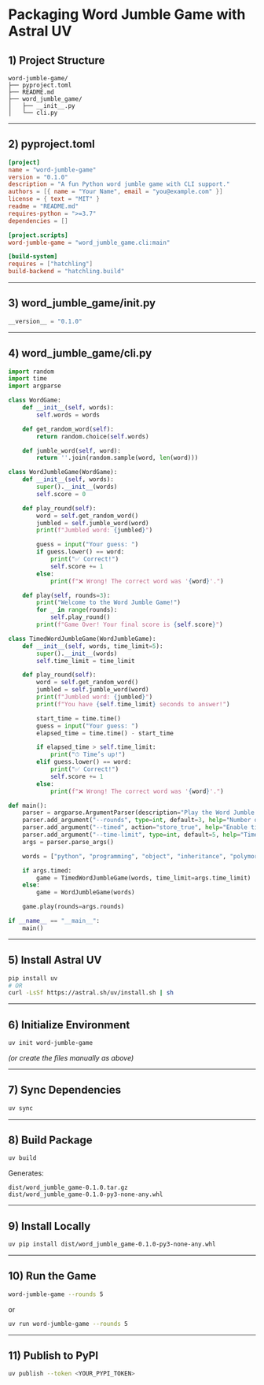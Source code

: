 # Packaging Word Jumble Game with Astral UV

## 1) Project Structure

```
word-jumble-game/
├── pyproject.toml
├── README.md
├── word_jumble_game/
│   ├── __init__.py
│   └── cli.py
```

---

## 2) pyproject.toml

```toml
[project]
name = "word-jumble-game"
version = "0.1.0"
description = "A fun Python word jumble game with CLI support."
authors = [{ name = "Your Name", email = "you@example.com" }]
license = { text = "MIT" }
readme = "README.md"
requires-python = ">=3.7"
dependencies = []

[project.scripts]
word-jumble-game = "word_jumble_game.cli:main"

[build-system]
requires = ["hatchling"]
build-backend = "hatchling.build"
```

---

## 3) word_jumble_game/__init__.py

```python
__version__ = "0.1.0"
```

---

## 4) word_jumble_game/cli.py

```python
import random
import time
import argparse

class WordGame:
    def __init__(self, words):
        self.words = words

    def get_random_word(self):
        return random.choice(self.words)

    def jumble_word(self, word):
        return ''.join(random.sample(word, len(word)))

class WordJumbleGame(WordGame):
    def __init__(self, words):
        super().__init__(words)
        self.score = 0

    def play_round(self):
        word = self.get_random_word()
        jumbled = self.jumble_word(word)
        print(f"Jumbled word: {jumbled}")

        guess = input("Your guess: ")
        if guess.lower() == word:
            print("✅ Correct!")
            self.score += 1
        else:
            print(f"❌ Wrong! The correct word was '{word}'.")

    def play(self, rounds=3):
        print("Welcome to the Word Jumble Game!")
        for _ in range(rounds):
            self.play_round()
        print(f"Game Over! Your final score is {self.score}")

class TimedWordJumbleGame(WordJumbleGame):
    def __init__(self, words, time_limit=5):
        super().__init__(words)
        self.time_limit = time_limit

    def play_round(self):
        word = self.get_random_word()
        jumbled = self.jumble_word(word)
        print(f"Jumbled word: {jumbled}")
        print(f"You have {self.time_limit} seconds to answer!")

        start_time = time.time()
        guess = input("Your guess: ")
        elapsed_time = time.time() - start_time

        if elapsed_time > self.time_limit:
            print("⏱ Time’s up!")
        elif guess.lower() == word:
            print("✅ Correct!")
            self.score += 1
        else:
            print(f"❌ Wrong! The correct word was '{word}'.")

def main():
    parser = argparse.ArgumentParser(description="Play the Word Jumble Game!")
    parser.add_argument("--rounds", type=int, default=3, help="Number of rounds to play")
    parser.add_argument("--timed", action="store_true", help="Enable timed mode")
    parser.add_argument("--time-limit", type=int, default=5, help="Time limit for each round in timed mode")
    args = parser.parse_args()

    words = ["python", "programming", "object", "inheritance", "polymorphism"]

    if args.timed:
        game = TimedWordJumbleGame(words, time_limit=args.time_limit)
    else:
        game = WordJumbleGame(words)

    game.play(rounds=args.rounds)

if __name__ == "__main__":
    main()
```

---

## 5) Install Astral UV

```bash
pip install uv
# OR
curl -LsSf https://astral.sh/uv/install.sh | sh
```

---

## 6) Initialize Environment

```bash
uv init word-jumble-game
```
*(or create the files manually as above)*

---

## 7) Sync Dependencies

```bash
uv sync
```

---

## 8) Build Package

```bash
uv build
```
Generates:
```
dist/word_jumble_game-0.1.0.tar.gz
dist/word_jumble_game-0.1.0-py3-none-any.whl
```

---

## 9) Install Locally

```bash
uv pip install dist/word_jumble_game-0.1.0-py3-none-any.whl
```

---

## 10) Run the Game

```bash
word-jumble-game --rounds 5
```
or  
```bash
uv run word-jumble-game --rounds 5
```

---

## 11) Publish to PyPI

```bash
uv publish --token <YOUR_PYPI_TOKEN>
```
